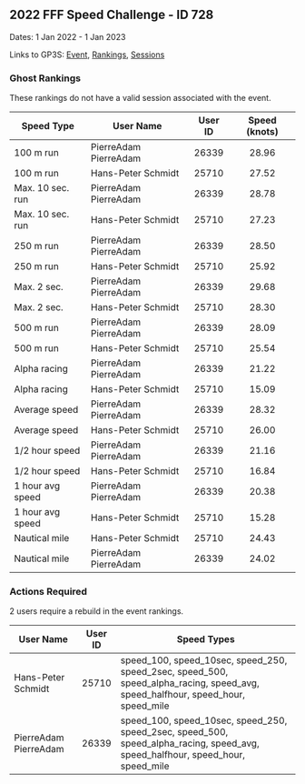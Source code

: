 ## 2022 FFF Speed Challenge - ID 728

Dates: 1 Jan 2022 - 1 Jan 2023

Links to GP3S: [Event](https://www.gps-speedsurfing.com/default.aspx?mnu=event&val=728), [Rankings](https://www.gps-speedsurfing.com/default.aspx?mnu=eventranking&val=728), [Sessions](https://www.gps-speedsurfing.com/default.aspx?mnu=eventsessions&val=728)

### Ghost Rankings

These rankings do not have a valid session associated with the event.

| Speed Type | User Name | User ID | Speed (knots) |
| ---------- | --------- | :-----: | :-----------: |
| 100 m run | PierreAdam PierreAdam | 26339 | 28.96 |
| 100 m run | Hans-Peter Schmidt | 25710 | 27.52 |
| Max. 10 sec. run | PierreAdam PierreAdam | 26339 | 28.78 |
| Max. 10 sec. run | Hans-Peter Schmidt | 25710 | 27.23 |
| 250 m run | PierreAdam PierreAdam | 26339 | 28.50 |
| 250 m run | Hans-Peter Schmidt | 25710 | 25.92 |
| Max. 2 sec. | PierreAdam PierreAdam | 26339 | 29.68 |
| Max. 2 sec. | Hans-Peter Schmidt | 25710 | 28.30 |
| 500 m run | PierreAdam PierreAdam | 26339 | 28.09 |
| 500 m run | Hans-Peter Schmidt | 25710 | 25.54 |
| Alpha racing | PierreAdam PierreAdam | 26339 | 21.22 |
| Alpha racing | Hans-Peter Schmidt | 25710 | 15.09 |
| Average speed | PierreAdam PierreAdam | 26339 | 28.32 |
| Average speed | Hans-Peter Schmidt | 25710 | 26.00 |
| 1/2 hour speed | PierreAdam PierreAdam | 26339 | 21.16 |
| 1/2 hour speed | Hans-Peter Schmidt | 25710 | 16.84 |
| 1 hour avg speed | PierreAdam PierreAdam | 26339 | 20.38 |
| 1 hour avg speed | Hans-Peter Schmidt | 25710 | 15.28 |
| Nautical mile | Hans-Peter Schmidt | 25710 | 24.43 |
| Nautical mile | PierreAdam PierreAdam | 26339 | 24.02 |

### Actions Required

2 users require a rebuild in the event rankings.

| User Name | User ID | Speed Types |
| --------- | :-----: | ----------- |
| Hans-Peter Schmidt | 25710 | speed_100, speed_10sec, speed_250, speed_2sec, speed_500, speed_alpha_racing, speed_avg, speed_halfhour, speed_hour, speed_mile |
| PierreAdam PierreAdam | 26339 | speed_100, speed_10sec, speed_250, speed_2sec, speed_500, speed_alpha_racing, speed_avg, speed_halfhour, speed_hour, speed_mile |
